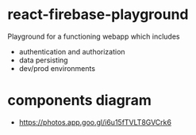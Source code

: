 # react-firebase-playground

Playground for a functioning webapp which includes
- authentication and authorization
- data persisting
- dev/prod environments

# components diagram

- https://photos.app.goo.gl/i6u15fTVLT8GVCrk6